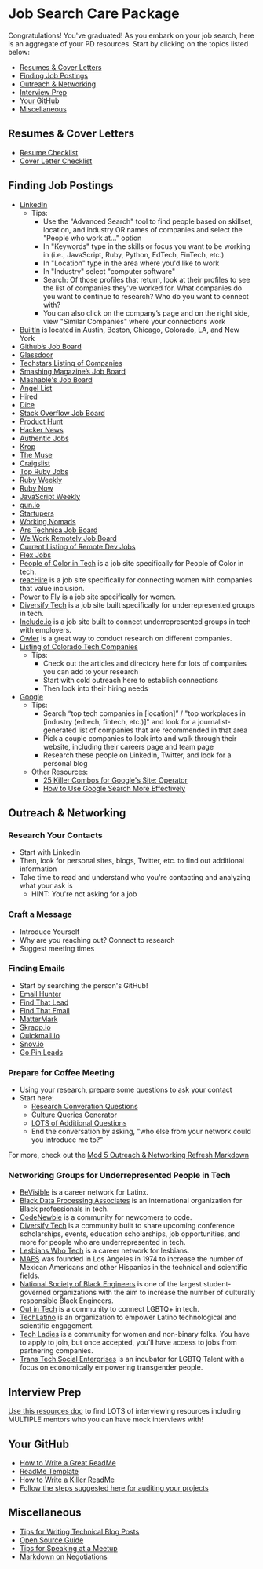 # Job Search Care Package
Congratulations! You've graduated! As you embark on your job search, here is an aggregate of your PD resources. Start by clicking on the topics listed below:

* [Resumes & Cover Letters](#resumes-cover-letters)
* [Finding Job Postings](#job-postings)
* [Outreach & Networking](#outreach-networking)
* [Interview Prep](#interview-prep)
* [Your GitHub](#github)
* [Miscellaneous](#miscellaneous)

## Resumes & Cover Letters <a name="resumes-cover-letters"></a>
* [Resume Checklist](https://github.com/turingschool/career-development-curriculum/blob/master/module_three/resume_review_checklist.md)
* [Cover Letter Checklist](https://github.com/turingschool/career-development-curriculum/blob/master/module_four/cover_letter_checklist.md)

## Finding Job Postings <a name="job-postings"></a>

* [LinkedIn](http://www.linkedin.com/)
   * Tips: 
      * Use the "Advanced Search" tool to find people based on skillset, location, and industry OR names of companies and select the "People who work at..." option
      * In "Keywords" type in the skills or focus you want to be working in (i.e., JavaScript, Ruby, Python, EdTech, FinTech, etc.)
      * In "Location" type in the area where you'd like to work
      * In "Industry" select "computer software"
      * Search: Of those profiles that return, look at their profiles to see the list of companies they've worked for. What companies do you want to continue to research? Who do you want to connect with? 
      * You can also click on the company’s page and on the right side, view "Similar Companies" where your connections work
* [BuiltIn](http://builtin.com/) is located in Austin, Boston, Chicago, Colorado, LA, and New York 
* [Github’s Job Board](https://jobs.github.com/)
* [Glassdoor](https://www.glassdoor.com/index.htm)
* [Techstars Listing of Companies](https://www.techstars.com/companies/)
* [Smashing Magazine’s Job Board](http://jobs.smashingmagazine.com/)
* [Mashable's Job Board](http://jobs.mashable.com/jobs/search/results)
* [Angel List](https://angel.co/jobs)
* [Hired](https://hired.com/)
* [Dice](https://www.dice.com/#)
* [Stack Overflow Job Board](http://careers.stackoverflow.com/jobs)
* [Product Hunt](https://www.producthunt.com/jobs)
* [Hacker News](https://news.ycombinator.com/jobs)
* [Authentic Jobs](https://authenticjobs.com/)
* [Krop](https://www.krop.com/)
* [The Muse](https://www.themuse.com/jobs)
* [Craigslist](https://denver.craigslist.org/d/software-qa-dba-etc/search/sof) 
* [Top Ruby Jobs](https://toprubyjobs.com/)
* [Ruby Weekly](http://rubyweekly.com/)
* [Ruby Now](https://jobs.rubynow.com/)
* [JavaScript Weekly](http://javascriptweekly.com/)
* [gun.io](https://gun.io/)
* [Startupers](https://www.startupers.com/)
* [Working Nomads](https://www.workingnomads.co/jobs)
* [Ars Technica Job Board](http://arstechnica.com/jobs/)
* [We Work Remotely Job Board](https://weworkremotely.com/)
* [Current Listing of Remote Dev Jobs](https://remoteok.io/remote-dev-jobs)
* [Flex Jobs](https://www.flexjobs.com/)
* [People of Color in Tech](https://www.pocitjobs.com/) is a job site specifically for People of Color in tech.
* [reacHire](http://www.reachire.com/women/jobs) is a job site specifically for connecting women with companies that value inclusion. 
* [Power to Fly](https://powertofly.com/jobs/) is a job site specifically for women.
* [Diversify Tech](https://www.diversifytech.co/) is a job site built specifically for underrepresented groups in tech.
* [Include.io](https://include.io/) is a job site built to connect underrepresented groups in tech with employers.
* [Owler](https://www.owler.com/) is a great way to conduct research on different companies.
* [Listing of Colorado Tech Companies](https://bizwest.com/colorado-tech-2017/?member=guest)
    * Tips:
      * Check out the articles and directory here for lots of companies you can add to your research
      * Start with cold outreach here to establish connections
      * Then look into their hiring needs
* [Google](http://www.google.com/)
    * Tips:  
      * Search “top tech companies in [location]” / "top workplaces in [industry (edtech, fintech, etc.)]" and look for a journalist-generated list of companies that are recommended in that area
      * Pick a couple companies to look into and walk through their website, including their careers page and team page
      * Research these people on LinkedIn, Twitter, and look for a personal blog 
    * Other Resources:
      * [25 Killer Combos for Google's Site: Operator](https://moz.com/blog/25-killer-combos-for-googles-site-operator)
      * [How to Use Google Search More Effectively](http://mashable.com/2011/11/24/google-search-infographic/)

## Outreach & Networking <a name="outreach-networking"></a>

### Research Your Contacts
* Start with LinkedIn
* Then, look for personal sites, blogs, Twitter, etc. to find out additional information
* Take time to read and understand who you're contacting and analyzing what your ask is
  * HINT: You're not asking for a job

### Craft a Message
* Introduce Yourself
* Why are you reaching out? Connect to research
* Suggest meeting times

### Finding Emails
* Start by searching the person's GitHub! 
* [Email Hunter](https://emailhunter.co/)
* [Find That Lead](https://findthatlead.com/)
* [Find That Email](https://findthat.email/)
* [MatterMark](https://mattermark.com/)
* [Skrapp.io](https://www.skrapp.io/)
* [Quickmail.io](https://quickmail.io/)
* [Snov.io](https://snov.io/)
* [Go Pin Leads](https://www.gopinleads.com/)

### Prepare for Coffee Meeting
* Using your research, prepare some questions to ask your contact
* Start here:
   * [Research Converation Questions](https://github.com/turingschool/career-development-curriculum/blob/master/module_four/research_conversation_questions.md)
   * [Culture Queries Generator](https://www.keyvalues.com/culture-queries)
   * [LOTS of Additional Questions](https://github.com/yangshun/tech-interview-handbook/blob/master/non-technical/questions-to-ask.md)
   * End the conversation by asking, "who else from your network could you introduce me to?"

For more, check out the [Mod 5 Outreach & Networking Refresh Markdown](https://github.com/turingschool/career-development-curriculum/blob/master/module-5/outreach_networking_refresh.md)

### Networking Groups for Underrepresented People in Tech
* [BeVisible](https://www.bevisible.soy/) is a career network for Latinx.
* [Black Data Processing Associates](https://www.bdpa.org/default.aspx) is an international organization for Black professionals in tech. 
* [CodeNewbie](https://www.codenewbie.org/) is a community for newcomers to code.
* [Diversify Tech](https://www.diversifytech.co/) is a community built to share upcoming conference scholarships, events, education scholarships, job opportunities, and more for people who are underrepresented in tech. 
* [Lesbians Who Tech](https://lesbianswhotech.org/) is a career network for lesbians. 
* [MAES](http://mymaes.org/) was founded in Los Angeles in 1974 to increase the number of Mexican Americans and other Hispanics in the technical and scientific fields. 
* [National Society of Black Engineers](http://www.nsbe.org/home.aspx) is one of the largest student-governed organizations with the aim to increase the number of culturally responsible Black Engineers.
* [Out in Tech](https://outintech.com/#welcome) is a community to connect LGBTQ+ in tech. 
* [TechLatino](http://techlatino.org/) is an organization to empower Latino technological and scientific engagement.
* [Tech Ladies](https://www.hiretechladies.com/) is a community for women and non-binary folks. You have to apply to join, but once accepted, you'll have access to jobs from partnering companies.
* [Trans Tech Social Enterprises](https://www.transtechsocial.org/) is an incubator for LGBTQ Talent with a focus on economically empowering transgender people. 

## Interview Prep <a name="interview-prep"></a>

[Use this resources doc](https://github.com/turingschool/career-development-curriculum/blob/master/module_four/interview_prep_resources.md) to find LOTS of interviewing resources including MULTIPLE mentors who you can have mock interviews with! 

## Your GitHub <a name="github"></a>
* [How to Write a Great ReadMe](https://dbader.org/blog/write-a-great-readme-for-your-github-project)
* [ReadMe Template](https://gist.github.com/PurpleBooth/109311bb0361f32d87a2)
* [How to Write a Killer ReadMe](https://www.giacomodebidda.com/how-to-write-a-killer-readme/)
* [Follow the steps suggested here for auditing your projects](http://backend.turing.io/module4/lessons/project_polish)

## Miscellaneous <a name="miscellaneous"></a>
* [Tips for Writing Technical Blog Posts](https://github.com/turingschool/career-development-curriculum/blob/master/module_four/blogging_tips.md)
* [Open Source Guide](https://opensource.guide/)
* [Tips for Speaking at a Meetup](https://github.com/turingschool/career-development-curriculum/blob/master/module_four/meetup_involvement_guidelines.md)
* [Markdown on Negotiations](https://github.com/turingschool/career-development-curriculum/blob/master/module_four/negotiations.md)
